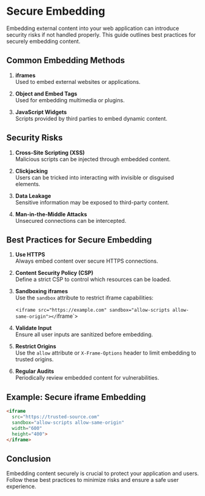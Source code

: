 # Secure Embedding

Embedding external content into your web application can introduce security risks if not handled properly. This guide outlines best practices for securely embedding content.

## Common Embedding Methods

1. **iframes**  
    Used to embed external websites or applications.

2. **Object and Embed Tags**  
    Used for embedding multimedia or plugins.

3. **JavaScript Widgets**  
    Scripts provided by third parties to embed dynamic content.

## Security Risks

1. **Cross-Site Scripting (XSS)**  
    Malicious scripts can be injected through embedded content.

2. **Clickjacking**  
    Users can be tricked into interacting with invisible or disguised elements.

3. **Data Leakage**  
    Sensitive information may be exposed to third-party content.

4. **Man-in-the-Middle Attacks**  
    Unsecured connections can be intercepted.

## Best Practices for Secure Embedding

1. **Use HTTPS**  
    Always embed content over secure HTTPS connections.

2. **Content Security Policy (CSP)**  
    Define a strict CSP to control which resources can be loaded.

3. **Sandboxing iframes**  
    Use the `sandbox` attribute to restrict iframe capabilities:

    <`iframe src="https://example.com" sandbox="allow-scripts allow-same-origin"></`iframe`>

4. **Validate Input**  
    Ensure all user inputs are sanitized before embedding.

5. **Restrict Origins**  
    Use the `allow` attribute or `X-Frame-Options` header to limit embedding to trusted origins.

6. **Regular Audits**  
    Periodically review embedded content for vulnerabilities.

## Example: Secure iframe Embedding

```html
<iframe 
  src="https://trusted-source.com" 
  sandbox="allow-scripts allow-same-origin" 
  width="600" 
  height="400">
</iframe>
```

## Conclusion

Embedding content securely is crucial to protect your application and users. Follow these best practices to minimize risks and ensure a safe user experience.
